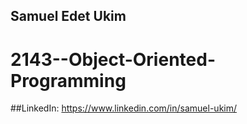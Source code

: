 ## Samuel Edet Ukim
# 2143--Object-Oriented-Programming
##LinkedIn: https://www.linkedin.com/in/samuel-ukim/
